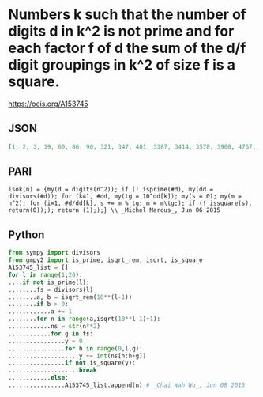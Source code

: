 # Numbers k such that the number of digits d in k^2 is not prime and for each factor f of d the sum of the d/f digit groupings in k^2 of size f is a square\.
https://oeis.org/A153745
## JSON
```JSON
[1, 2, 3, 39, 60, 86, 90, 321, 347, 401, 3387, 3414, 3578, 3900, 4767, 6000, 6549, 6552, 6744, 6780, 6783, 7387, 7862, 7889, 8367, 8598, 8600, 8773, 8898, 9000, 9220, 9884, 9885, 10000, 10001, 10002, 10003, 10004, 10005, 10010, 10011, 10012, 10013, 10020]
```
## PARI
```PARI
isok(n) = {my(d = digits(n^2)); if (! isprime(#d), my(dd = divisors(#d)); for (k=1, #dd, my(tg = 10^dd[k]); my(s = 0); my(m = n^2); for (i=1, #d/dd[k], s += m % tg; m = m\tg;); if (! issquare(s), return(0));); return (1););} \\ _Michel Marcus_, Jun 06 2015
```
## Python
```Python
from sympy import divisors
from gmpy2 import is_prime, isqrt_rem, isqrt, is_square
A153745_list = []
for l in range(1,20):
....if not is_prime(l):
........fs = divisors(l)
........a, b = isqrt_rem(10**(l-1))
........if b > 0:
............a += 1
........for n in range(a,isqrt(10**l-1)+1):
............ns = str(n**2)
............for g in fs:
................y = 0
................for h in range(0,l,g):
....................y += int(ns[h:h+g])
................if not is_square(y):
....................break
............else:
................A153745_list.append(n) # _Chai Wah Wu_, Jun 08 2015
```
